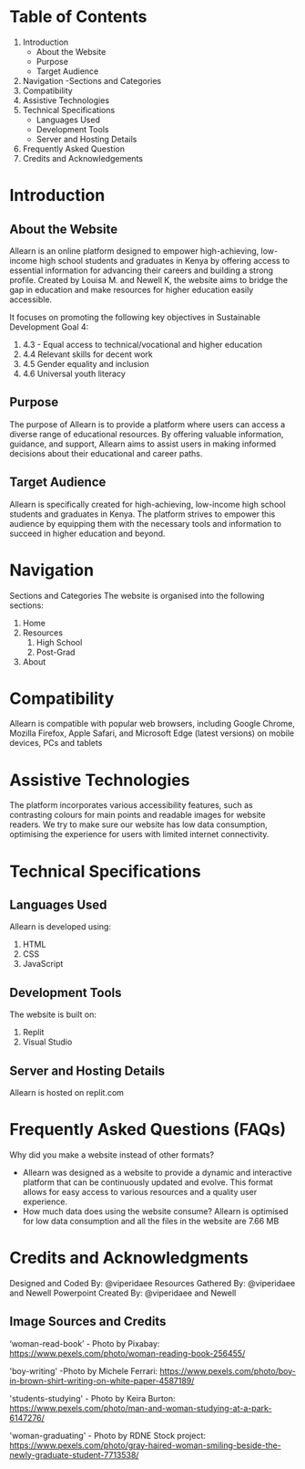 

# Table of Contents

1. Introduction
     - About the Website
     - Purpose
     - Target Audience
2. Navigation
     -Sections and Categories
3. Compatibility
4. Assistive Technologies
5. Technical Specifications
    - Languages Used
    - Development Tools
    - Server and Hosting Details
6. Frequently Asked Question
7. Credits and Acknowledgements



# Introduction
## About the Website
Allearn is an online platform designed to empower high-achieving, low-income high school students and graduates in Kenya by offering access to essential information for advancing their careers and building a strong profile. Created by Louisa M. and Newell K, the website aims to bridge the gap in education and make resources for higher education easily accessible. 

It focuses on promoting the following key objectives in Sustainable Development Goal 4:
1. 4.3 - Equal access to technical/vocational and higher education
2. 4.4 Relevant skills for decent work
3. 4.5 Gender equality and inclusion
4. 4.6 Universal youth literacy

## Purpose
The purpose of Allearn is to provide a platform where users can access a diverse range of educational resources. By offering valuable information, guidance, and support, Allearn aims to assist users in making informed decisions about their educational and career paths.

## Target Audience
Allearn is specifically created for high-achieving, low-income high school students and graduates in Kenya. The platform strives to empower this audience by equipping them with the necessary tools and information to succeed in higher education and beyond.

# Navigation
Sections and Categories
The website is organised into the following sections:
1. Home
2. Resources
    1. High School
    2. Post-Grad
3. About

# Compatibility
Allearn is compatible with popular web browsers, including Google Chrome, Mozilla Firefox, Apple Safari, and Microsoft Edge (latest versions) on mobile devices, PCs and tablets

# Assistive Technologies
The platform incorporates various accessibility features, such as contrasting colours for main points and readable images for website readers. We try to make sure our website has low data consumption, optimising the experience for users with limited internet connectivity.

# Technical Specifications
## Languages Used
Allearn is developed using:
1. HTML
2. CSS
3. JavaScript

## Development Tools
The website is built on:
1. Replit
2. Visual Studio

## Server and Hosting Details
Allearn is hosted on replit.com

# Frequently Asked Questions (FAQs)
Why did you make a website instead of other formats?
- Allearn was designed as a website to provide a dynamic and interactive platform that can be continuously updated and evolve. This format allows for easy access to various resources and a quality user experience.
- How much data does using the website consume? Allearn is optimised for low data consumption and all the files in the website are 7.66 MB


# Credits and Acknowledgments

Designed and Coded By: @viperidaee 
Resources Gathered By: @viperidaee and Newell 
Powerpoint Created By: @viperidaee and Newell 

## Image Sources and Credits

‘woman-read-book’ - Photo by Pixabay: https://www.pexels.com/photo/woman-reading-book-256455/

'boy-writing' -Photo by Michele Ferrari: https://www.pexels.com/photo/boy-in-brown-shirt-writing-on-white-paper-4587189/

'students-studying' - Photo by Keira Burton: https://www.pexels.com/photo/man-and-woman-studying-at-a-park-6147276/

'woman-graduating' - Photo by RDNE Stock project: https://www.pexels.com/photo/gray-haired-woman-smiling-beside-the-newly-graduate-student-7713538/

